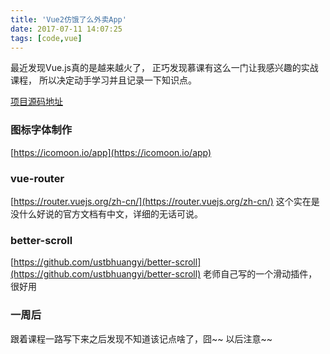 ```yaml
---
title: 'Vue2仿饿了么外卖App'
date: 2017-07-11 14:07:25
tags: [code,vue]
---
```


最近发现Vue.js真的是越来越火了，
正巧发现慕课有这么一门让我感兴趣的实战课程，
所以决定动手学习并且记录一下知识点。
<!--more-->

[项目源码地址](https://github.com/mahailong/Vue-eleme)

### 图标字体制作

[https://icomoon.io/app](https://icomoon.io/app)

### vue-router

[https://router.vuejs.org/zh-cn/](https://router.vuejs.org/zh-cn/)
这个实在是没什么好说的官方文档有中文，详细的无话可说。

### better-scroll
[https://github.com/ustbhuangyi/better-scroll](https://github.com/ustbhuangyi/better-scroll)
老师自己写的一个滑动插件，很好用

### 一周后
跟着课程一路写下来之后发现不知道该记点啥了，囧~~
以后注意~~